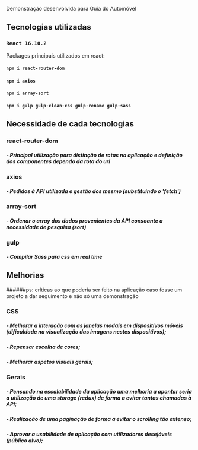 Demonstração desenvolvida para Guia do Automóvel

## Tecnologias utilizadas

### `React 16.10.2`
Packages principais utilizados em react:

#### `npm i react-router-dom`
#### `npm i axios`
#### `npm i array-sort`
#### `npm i gulp gulp-clean-css gulp-rename gulp-sass`

## Necessidade de cada tecnologias

### react-router-dom

##### - Principal utilização para distinção de rotas na aplicação e definição dos componentes dependo da rota do url

### axios

##### - Pedidos à API utilizada e gestão dos mesmo (substituindo o 'fetch')

### array-sort

##### - Ordenar o array dos dados provenientes da API consoante a necessidade de pesquisa (sort)

### gulp

##### - Compilar Sass para css em real time

## Melhorias 

######ps: críticas  ao que poderia ser feito na aplicação caso fosse um projeto a dar seguimento e não só uma demonstração

### CSS

##### - Melhorar a interação com as janelas modais em dispositivos móveis (dificuldade na visualização das imagens nestes dispositivos);

##### - Repensar escolha de cores;

##### - Melhorar aspetos visuais gerais;

### Gerais

##### - Pensando na escalabilidade da aplicação uma melhoria a apontar seria a utilização de uma storage (redux) de forma a evitar tantas chamadas à API;

##### - Realização de uma paginação de forma a evitar o scrolling tão extenso;

##### - Aprovar a usabilidade de aplicação com utilizadores desejáveis (público alvo);